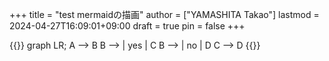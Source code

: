 +++
title = "test mermaidの描画"
author = ["YAMASHITA Takao"]
lastmod = 2024-04-27T16:09:01+09:00
draft = true
pin = false
+++

{{<mermaid>}}
graph LR;
  A --> B
  B --> | yes | C
  B --> | no  | D
  C --> D
{{</mermaid>}}
